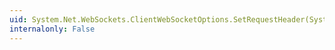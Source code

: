```yaml
---
uid: System.Net.WebSockets.ClientWebSocketOptions.SetRequestHeader(System.String,System.String)
internalonly: False
---
```

